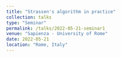 ```yaml
---
title: "Strassen's algorithm in practice"
collection: talks
type: "Seminar"
permalink: /talks/2022-05-21-seminar1
venue: "Sapienza - University of Rome"
date: 2022-05-21
location: "Rome, Italy"
---
```


